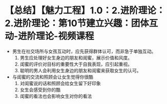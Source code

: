 # 【总结】【魅力工程】1.0：2.进阶理论：2.进阶理论：第10节建立兴趣：团体互动-进阶理论-视频课程

-   男生在社交场所与女孩互动时，应先获得群体认可，而非急于单独互动。
    1.  男生应处理好女生身边的朋友和闺蜜，展示价值和风度。
    2.  闺蜜的评价对目标的重要性大于自我表现，应引起重视。
    3.  聪明的男人会利用女生身边的朋友和闺蜜来获取女生的认可。
-   与闺蜜的交流和照顾会让女生觉得你很酷
    1.  对闺蜜说的话和照顾会给女生留下好印象
    2.  女生会感受到你的酷
    3.  闺蜜的看法也会影响女生对你的看法